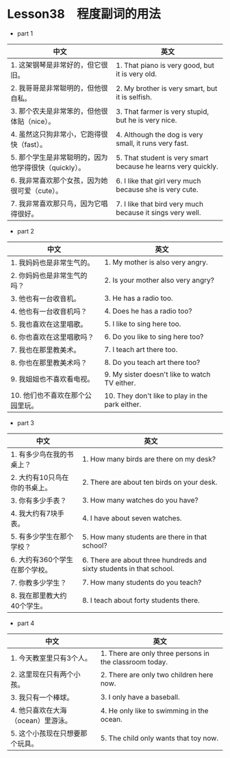 
# Lesson38　程度副词的用法

- part 1

| 中文                                                 | 英文                                                          |
| ---------------------------------------------------- | ------------------------------------------------------------- |
| 1. 这架钢琴是非常好的，但它很旧。                    | 1. That piano is very good, but it is very old.               |
| 2. 我哥哥是非常聪明的，但他很自私。                  | 2. My brother is very smart, but it is selfish.               |
| 3. 那个农夫是非常笨的，但他很体贴（nice）。          | 3. That farmer is very stupid, but he is very nice.           |
| 4. 虽然这只狗非常小，它跑得很快（fast）。            | 4. Although the dog is very small, it runs very fast.         |
| 5. 那个学生是非常聪明的，因为他学得很快（quickly）。 | 5. That student is very smart because he learns very quickly. |
| 6. 我非常喜欢那个女孩，因为她很可爱（cute）。        | 6. I like that girl very much because she is very cute.       |
| 7. 我非常喜欢那只鸟，因为它唱得很好。                | 7. I like that bird very much because it sings very well.     |

- part 2

| 中文                             | 英文                                            |
| -------------------------------- | ----------------------------------------------- |
| 1. 我妈妈也是非常生气的。        | 1. My mother is also very angry.                |
| 2. 你妈妈也是非常生气的吗？      | 2. Is your mother also very angry?              |
| 3. 他也有一台收音机。            | 3. He has a radio too.                          |
| 4. 他也有一台收音机吗？          | 4. Does he has a radio too?                     |
| 5. 我也喜欢在这里唱歌。          | 5. I like to sing here too.                     |
| 6. 你也喜欢在这里唱歌吗？        | 6. Do you like to sing here too?                |
| 7. 我也在那里教美术。            | 7. I teach art there too.                       |
| 8. 你也在那里教美术吗？          | 8. Do you teach art there too?                  |
| 9. 我姐姐也不喜欢看电视。        | 9. My sister doesn't like to watch TV either.   |
| 10. 他们也不喜欢在那个公园里玩。 | 10. They don't like to play in the park either. |


- part 3

| 中文                           | 英文                                                                 |
| ------------------------------ | -------------------------------------------------------------------- |
| 1. 有多少鸟在我的书桌上？      | 1. How many birds are there on my desk?                              |
| 2. 大约有10只鸟在你的书桌上。  | 2. There are about ten birds on your desk.                           |
| 3. 你有多少手表？              | 3. How many watches do you have?                                     |
| 4. 我大约有7块手表。           | 4. I have about seven watches.                                       |
| 5. 有多少学生在那个学校？      | 5. How many students are there in that school?                       |
| 6. 大约有360个学生在那个学校。 | 6. There are about three hundreds and sixty students in that school. |
| 7. 你教多少学生？              | 7. How many students do you teach?                                   |
| 8. 我在那里教大约40个学生。    | 8. I teach about forty students there.                               |

- part 4

| 中文                               | 英文                                                    |
| ---------------------------------- | ------------------------------------------------------- |
| 1. 今天教室里只有3个人。           | 1. There are only three persons in the classroom today. |
| 2. 这里现在只有两个小孩。          | 2. There are only two children here now.                |
| 3. 我只有一个棒球。                | 3. I only have a baseball.                              |
| 4. 他只喜欢在大海（ocean）里游泳。 | 4. He only like to swimming in the ocean.               |
| 5. 这个小孩现在只想要那个玩具。    | 5. The child only wants that toy now.                   |